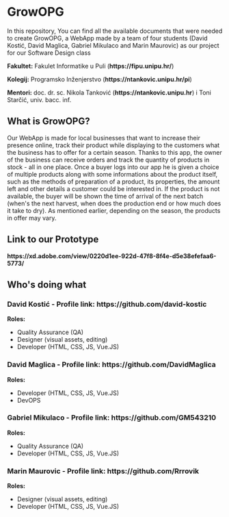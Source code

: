 <h1>GrowOPG</h1>
<p>In this repository, You can find all the available documents that were needed to create GrowOPG, a WebApp made by a team of four students (David Kostić, David Maglica, Gabriel Mikulaco and Marin Maurovic) as our project for our Software Design class</p>

<p><strong>Fakultet:</strong> Fakulet Informatike u Puli (<strong>https://fipu.unipu.hr/</strong>)</p>
<p><strong>Kolegij:</strong> Programsko Inženjerstvo (<strong>https://ntankovic.unipu.hr/pi</strong>)</p>
<p><strong>Mentori:</strong> doc. dr. sc. Nikola Tanković (<strong>https://ntankovic.unipu.hr</strong>) i Toni Starčić, univ. bacc. inf.</p>

<h2>What is GrowOPG?</h2>
<p>Our WebApp is made for local businesses that want to increase their presence online, track their product while displaying to the customers what the business has to offer for a certain season. Thanks to  this app, the owner of the business can receive orders and track the quantity of products in stock - all in one place. Once a buyer logs into our app he is given a choice of multiple products along with some informations about the product itself, such as the methods of preparation of a product, its properties, the amount  left and other details a customer could be interested in. If the product is not available, the buyer will be shown the time of arrival of the next batch (when's the next harvest, when does the production end or how much does it take to dry). As mentioned earlier, depending on the season, the products in offer may vary.</p>

<h2>Link to our Prototype</h2>
<strong>https://xd.adobe.com/view/0220d1ee-922d-47f8-8f4e-d5e38efefaa6-5773/</strong>

<h2>Who's doing what</h2>

<h3>David Kostić - Profile link: <strong>https://github.com/david-kostic</strong></h3>
<strong>Roles: </strong>
   <ul>
      <li>Quality Assurance (QA)</li>
      <li>Designer (visual assets, editing)</li>
      <li>Developer (HTML, CSS, JS, Vue.JS)</li>
   </ul>
<h3>David Maglica - Profile link: <strong>https://github.com/DavidMaglica</strong></h3>
<strong>Roles: </strong>
   <ul>
      <li>Developer (HTML, CSS, JS, Vue.JS)</li>
      <li>DevOPS</li>
   </ul>
   
<h3>Gabriel Mikulaco - Profile link: <strong>https://github.com/GM543210</strong></h3>
<strong>Roles: </strong>
   <ul>
      <li>Quality Assurance (QA)</li>
      <li>Developer (HTML, CSS, JS, Vue.JS)</li>
   </ul>

<h3>Marin Maurovic - Profile link: <strong>https://github.com/Rrrovik</strong></h3>
<strong>Roles: </strong>
   <ul>
      <li>Designer (visual assets, editing)</li>
      <li>Developer (HTML, CSS, JS, Vue.JS)</li>
   </ul>

